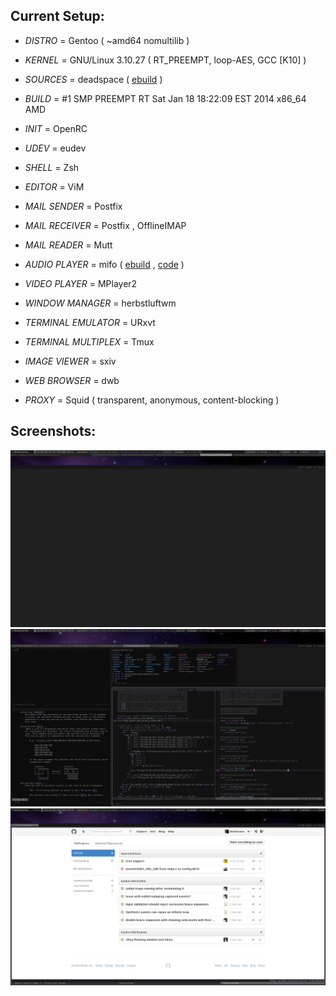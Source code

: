 Current Setup:
--------------


+ *DISTRO* = Gentoo ( ~amd64 nomultilib )

+ *KERNEL* = GNU/Linux 3.10.27 ( RT_PREEMPT, loop-AES, GCC [K10] )

+ *SOURCES* = deadspace ( [ebuild](https://github.com/milomouse/ebuilds/tree/master/sys-kernel/deadspace-sources) )

+ *BUILD* = #1 SMP PREEMPT RT Sat Jan 18 18:22:09 EST 2014 x86_64 AMD

+ *INIT* = OpenRC

+ *UDEV* = eudev

+ *SHELL* = Zsh

+ *EDITOR* = ViM

+ *MAIL SENDER* = Postfix

+ *MAIL RECEIVER* = Postfix , OfflineIMAP

+ *MAIL READER* = Mutt

+ *AUDIO PLAYER* = mifo ( [ebuild](https://github.com/milomouse/ebuilds/tree/master/media-sound/mifo) , [code](https://github.com/milomouse/mifo) )

+ *VIDEO PLAYER* = MPlayer2

+ *WINDOW MANAGER* = herbstluftwm

+ *TERMINAL EMULATOR* = URxvt

+ *TERMINAL MULTIPLEX* = Tmux

+ *IMAGE VIEWER* = sxiv

+ *WEB BROWSER* = dwb

+ *PROXY* = Squid ( transparent, anonymous, content-blocking )


Screenshots:
--------------

![ScreenShot1](share/screenshots/2014_01_12-1.png)
![ScreenShot2](share/screenshots/2014_01_12-2.png)
![ScreenShot3](share/screenshots/2014_01_12-3.png)
